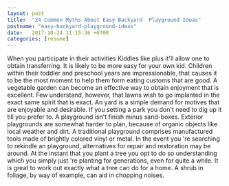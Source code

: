 ```yaml
---
layout: post
title:  "24 Common Myths About Easy Backyard  Playground Ideas"
postname: "easy-backyard-playground-ideas"
date:   2017-10-24 11:15:36 +0700
categories: [resume]
---
```

When you participate in their activities Kiddies like plus it'll allow one to obtain transferring. It is likely to be more easy for your own kid. Children within their toddler and preschool years are impressionable, that causes it to be the most moment to help them form eating customs that are good. A vegetable garden can become an effective way to obtain enjoyment that is excellent. Few understand, however, that lawns wish to go implanted in the exact same spirit that is exact. An yard is a simple demand for motives that are enjoyable and desirable. If you setting a park you don't need to dig up it till you prefer to. A playground isn't finish minus sand-boxes. Exterior playgrounds are somewhat harder to plan, because of organic objects like local weather and dirt. A traditional playground comprises manufactured tools made of brightly colored vinyl or metal. In the event you 're searching to rekindle an playground, alternatives for repair and restoration may be around. At the instant that you plant a tree you opt to do so understanding which you simply just 're planting for generations, even for quite a while. It is great to work out exactly what a tree can do for a home. A shrub in foliage, by way of example, can aid in chopping noises.
